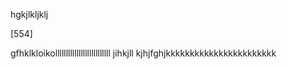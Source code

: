 
hgkjlkljklj

[554]

gfhklkloikollllllllllllllllllllllllll
jihkjll
kjhjfghjkkkkkkkkkkkkkkkkkkkkkkk


```python

```
